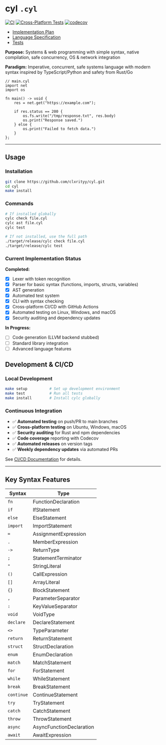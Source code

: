 # cyl `.cyl`

[![CI](https://github.com/clxrityy/cyl/actions/workflows/ci.yml/badge.svg)](https://github.com/clxrityy/cyl/actions/workflows/ci.yml)
[![Cross-Platform Tests](https://github.com/clxrityy/cyl/actions/workflows/cross-platform.yml/badge.svg)](https://github.com/clxrityy/cyl/actions/workflows/cross-platform.yml)
[![codecov](https://codecov.io/gh/clxrityy/cyl/branch/main/graph/badge.svg)](https://codecov.io/gh/clxrityy/cyl)

- [Implementation Plan](IMPLEMENTATION_PLAN.md)
- [Language Specification](LANGUAGE_SPEC.md)
- [Tests](tests/README.md)

**Purpose:** Systems & web programming with simple syntax, native compilation, safe concurrency, OS & network integration

**Paradigm:** Imperative, concurrent, safe systems language with modern syntax inspired by TypeScript/Python and safety from Rust/Go

```cyl
// main.cyl
import net
import os

fn main() -> void {
    res = net.get("https://example.com");

    if res.status == 200 {
        os.fs.write("/tmp/response.txt", res.body)
        os.print("Response saved.")
    } else {
        os.print("Failed to fetch data.")
    }
};
```

---

## Usage

### Installation

```bash
git clone https://github.com/clxrityy/cyl.git
cd cyl
make install
```

### Commands

```bash
# If installed globally
cylc check file.cyl
cylc ast file.cyl
cylc test

# If not installed, use the full path
./target/release/cylc check file.cyl
./target/release/cylc test
```

### Current Implementation Status

**Completed:**

- [x] Lexer with token recognition
- [x] Parser for basic syntax (functions, imports, structs, variables)
- [x] AST generation
- [x] Automated test system
- [x] CLI with syntax checking
- [x] Cross-platform CI/CD with GitHub Actions
- [x] Automated testing on Linux, Windows, and macOS
- [x] Security auditing and dependency updates

**In Progress:**

- [ ] Code generation (LLVM backend stubbed)
- [ ] Standard library integration
- [ ] Advanced language features

## Development & CI/CD

### Local Development

```bash
make setup          # Set up development environment
make test           # Run all tests
make install        # Install cylc globally
```

### Continuous Integration

- ✅ **Automated testing** on push/PR to main branches
- ✅ **Cross-platform testing** on Ubuntu, Windows, macOS
- ✅ **Security auditing** for Rust and npm dependencies
- ✅ **Code coverage** reporting with Codecov
- ✅ **Automated releases** on version tags
- ✅ **Weekly dependency updates** via automated PRs

See [CI/CD Documentation](.github/workflows/README.md) for details.

---

## Key Syntax Features

| Syntax     | Type                     |
| ---------- | ------------------------ |
| `fn`       | FunctionDeclaration      |
| `if`       | IfStatement              |
| `else`     | ElseStatement            |
| `import`   | ImportStatement          |
| `=`        | AssignmentExpression     |
| `.`        | MemberExpression         |
| `->`       | ReturnType               |
| `;`        | StatementTerminator      |
| `"`        | StringLiteral            |
| `()`       | CallExpression           |
| `[]`       | ArrayLiteral             |
| `{}`       | BlockStatement           |
| `,`        | ParameterSeparator       |
| `:`        | KeyValueSeparator        |
| `void`     | VoidType                 |
| `declare`  | DeclareStatement         |
| `<>`       | TypeParameter            |
| `return`   | ReturnStatement          |
| `struct`   | StructDeclaration        |
| `enum`     | EnumDeclaration          |
| `match`    | MatchStatement           |
| `for`      | ForStatement             |
| `while`    | WhileStatement           |
| `break`    | BreakStatement           |
| `continue` | ContinueStatement        |
| `try`      | TryStatement             |
| `catch`    | CatchStatement           |
| `throw`    | ThrowStatement           |
| `async`    | AsyncFunctionDeclaration |
| `await`    | AwaitExpression          |
